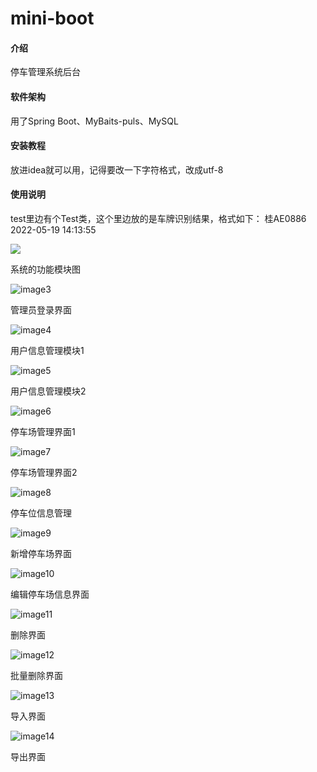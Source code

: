 # mini-boot

#### 介绍
停车管理系统后台

#### 软件架构
用了Spring Boot、MyBaits-puls、MySQL


#### 安装教程
放进idea就可以用，记得要改一下字符格式，改成utf-8

#### 使用说明
test里边有个Test类，这个里边放的是车牌识别结果，格式如下：
桂AE0886 2022-05-19 14:13:55

<img src="https://github.com/guiguihui/mini-boot/blob/main/markdown-image/image2.png?raw=true" />

系统的功能模块图

![image3](https://github.com/guiguihui/mini-boot/blob/main/markdown-image/image3.png?raw=true)

管理员登录界面

![image4](https://github.com/guiguihui/mini-boot/blob/main/markdown-image/image4.png?raw=true)

用户信息管理模块1

![image5](https://github.com/guiguihui/mini-boot/blob/main/markdown-image/image5.png?raw=true)

用户信息管理模块2

![image6](https://github.com/guiguihui/mini-boot/blob/main/markdown-image/image6.png?raw=true)

停车场管理界面1

![image7](https://github.com/guiguihui/mini-boot/blob/main/markdown-image/image7.png?raw=true)

停车场管理界面2

![image8](https://github.com/guiguihui/mini-boot/blob/main/markdown-image/image8.png?raw=true)

停车位信息管理

![image9](https://github.com/guiguihui/mini-boot/blob/main/markdown-image/image9.png?raw=true)

新增停车场界面

![image10](https://github.com/guiguihui/mini-boot/blob/main/markdown-image/image10.png?raw=true)

编辑停车场信息界面

![image11](https://github.com/guiguihui/mini-boot/blob/main/markdown-image/image11.png?raw=true)

删除界面

![image12](https://github.com/guiguihui/mini-boot/blob/main/markdown-image/image12.png?raw=true)

批量删除界面

![image13](https://github.com/guiguihui/mini-boot/blob/main/markdown-image/image13.png?raw=true)

导入界面

![image14](https://github.com/guiguihui/mini-boot/blob/main/markdown-image/image14.png?raw=true)

导出界面
